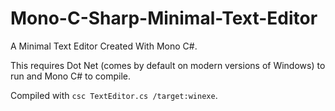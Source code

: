 # Mono-C-Sharp-Minimal-Text-Editor
A Minimal Text Editor Created With Mono C#.

This requires Dot Net (comes by default on modern versions of Windows) to run and Mono C# to compile.

Compiled with `csc TextEditor.cs /target:winexe`.
